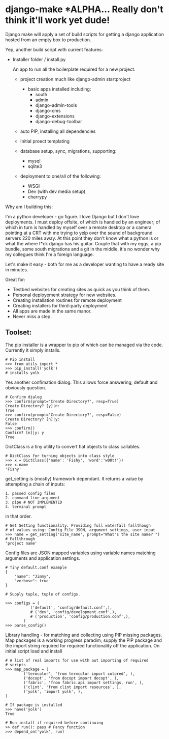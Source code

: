 django-make *ALPHA... Really don't think it'll work yet dude!
===========

Django make will apply a set of build scripts for getting a django
application hosted from an empty box to production.

Yep, another build script with current features:

+ Installer folder / install.py
    
    An app to run all the boilerplate required for a new project.
    + project creation much like django-admin startproject
        + basic apps installed including:
            + south
            + admin
            + django-admin-tools
            + django-cms
            + django-extensions
            + django-debug-toolbar
            
    + auto PIP, installing all dependencies
    + Initial proect templating 
    + database setup, sync, migrations, supporting:
        + mysql
        + sqlite3 
        
    + deployment to one/all of the following:
        + WSGI
        + Dev (with dev media setup)
        + cherrypy
        
Why am I building this:

I'm a python developer - go figure. I love Django but I don't love 
deployments. I must deploy offsite, of which is handled by an engineer; of which in turn
is handled by myself over a remote desktop or a camera pointing 
at a CRT with me trying to yelp over the sound of background servers
220 miles away. At this point they don't know what a python is or what the 
where f*ck django has his guitar. Couple that with my eggs, a pip bundle, 
some south migrations and a git in the middle, it's no wonder why 
my collegues think I'm a foreign language. 

Let's make it easy - both for me as a developer wanting to have a 
ready site in minutes.

Great for:

+ Testbed websites for creating sites as quick as you think of them.
+ Personal deployement strategy for new websites.
+ Creating installation routines for remote deployment
+ Creating installers for third-party deployment
+ All apps are made in the same manor. 
+ Never miss a step. 

## Toolset:

The pip installer is a wrapper to pip of which can be managed via
the code. Currently it simply installs.

    # Pip install
    >>> from utils import *
    >>> pip_install('yolk')
    # installs yolk

Yes another confimation dialog. This allows force answering, default
and obviously question.
   
    # Confirm dialog
    >>> confirm(prompt='Create Directory?', resp=True)
    Create Directory? [y]|n: 
    True
    >>> confirm(prompt='Create Directory?', resp=False)
    Create Directory? [n]|y: 
    False
    >>> confirm()
    Confirm? [n]|y: y
    True

DictClass is a tiny utility to convert flat objects to class
callables.

    # DictClass for turning objects into class style
    >>> x = DictClass({'name': 'Fishy', 'word':'w00t!'})
    >>> x.name
    'Fishy'

get_setting is (mostly) framework dependant. It returns a value
by attempting a chain of inputs:

    1. passed config files
    2. command line argument
    3. pipe # NOT IMPLEMENTED
    4. terminal prompt

in that order.

    # Get Setting functionality. Providing full waterfall fallthough
    # of values using: Config File JSON, argument settings, user input
    >>> name = get_setting('site_name', prompt="What's the site name? ")
    # Fallthrough
    'project name'    
    
Config files are JSON mapped variables using variable names
matching arguments and application settings.
    
    
    # Tiny default.conf example
    {
        "name": "Jimmy",
        "verbose": true
    } 
    
    # Supply tuple, tuple of configs.
    
    >>> configs = (
               ('default', 'config/default.conf',),
               # ('dev', 'config/development.conf',),
               # ('production', 'config/production.conf',),
            )
    >>> parse_config()


Library handling - for matching and collecting using PIP missing 
packages.
Map packages is a working progress paradim; supply the PIP 
package and the import string required for required functionality
off the application.
On initial script load and install 

    # A list of real imports for use with aut importing of required
    # scripts
    >>> map_package = (
            ('termcolor', 'from termcolor import colored', ),
            ('docopt', 'from docopt import docopt', ),
            ('fabric', 'from fabric.api import settings, run', ),
            ('clint', 'from clint import resources', ),
            ('yolk', 'import yolk', ),
    )

    # If package is installed
    >>> have('yolk')
    True
    
    # Run install if required before continuing
    >> def run(): pass # Fancy function
    >>> depend_on('yolk', run)
    
